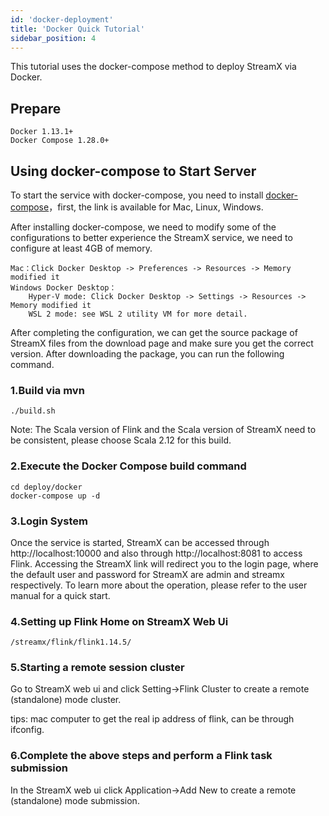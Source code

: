 ```yaml
---
id: 'docker-deployment'
title: 'Docker Quick Tutorial'
sidebar_position: 4
---
```


This tutorial uses the docker-compose method to deploy StreamX via Docker.
## Prepare
    Docker 1.13.1+
    Docker Compose 1.28.0+
## Using docker-compose to Start Server

To start the service with docker-compose, you need to install [docker-compose](https://docs.docker.com/compose/install/)，first, the link is available for Mac, Linux, Windows.

After installing docker-compose, we need to modify some of the configurations to better experience the StreamX service, we need to configure at least 4GB of memory.

    Mac：Click Docker Desktop -> Preferences -> Resources -> Memory modified it
    Windows Docker Desktop：
        Hyper-V mode: Click Docker Desktop -> Settings -> Resources -> Memory modified it
        WSL 2 mode: see WSL 2 utility VM for more detail.


After completing the configuration, we can get the source package of StreamX files from the download page and make sure you get the correct version. 
After downloading the package, you can run the following command.

### 1.Build via mvn
```
./build.sh
```
Note: The Scala version of Flink and the Scala version of StreamX need to be consistent, please choose Scala 2.12 for this build.

### 2.Execute the Docker Compose build command
```
cd deploy/docker
docker-compose up -d
```
### 3.Login System

Once the service is started, StreamX can be accessed through http://localhost:10000 and also through http://localhost:8081 to access Flink. Accessing the StreamX link will redirect you to the login page, where the default user and password for StreamX are admin and streamx respectively. To learn more about the operation, please refer to the user manual for a quick start.

### 4.Setting up Flink Home on StreamX Web Ui
```
/streamx/flink/flink1.14.5/
```

### 5.Starting a remote session cluster

Go to StreamX web ui and click Setting->Flink Cluster to create a remote (standalone) mode cluster.

tips: mac computer to get the real ip address of flink, can be through ifconfig.

### 6.Complete the above steps and perform a Flink task submission

In the StreamX web ui click Application->Add New to create a remote (standalone) mode submission.
